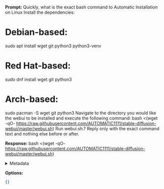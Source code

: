 **Prompt:**
Quickly, what is the exact bash command to Automatic Installation on Linux
Install the dependencies:
# Debian-based:
sudo apt install wget git python3 python3-venv
# Red Hat-based:
sudo dnf install wget git python3
# Arch-based:
sudo pacman -S wget git python3
Navigate to the directory you would like the webui to be installed and execute the following command:
bash <(wget -qO- https://raw.githubusercontent.com/AUTOMATIC1111/stable-diffusion-webui/master/webui.sh)
Run webui.sh.?
Reply only with the exact command text and nothing else before or after.

**Response:**
bash <(wget -qO- https://raw.githubusercontent.com/AUTOMATIC1111/stable-diffusion-webui/master/webui.sh)

<details><summary>Metadata</summary>

- Duration: 1555 ms
- Datetime: 2023-07-20T10:06:49.053696
- Model: gpt-3.5-turbo-0613

</details>

**Options:**
```json
{}
```

